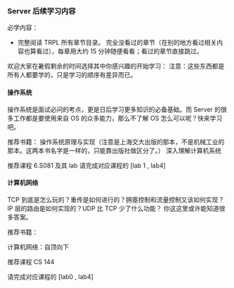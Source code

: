 ### Server 后续学习内容

必学内容：
- 完整阅读 TRPL 所有章节目录。
完全没看过的章节（在别的地方看过相关内容也算看过），每章用大约 15 分钟随便看看；看过的章节直接跳过。

欢迎大家在暑假剩余的时间选择其中你感兴趣的开始学习：
注意：这些东西都是所有人都要学的，只是学习的顺序有差异而已。

#### 操作系统

操作系统是面试必问的考点，更是日后学习更多知识的必备基础。而 Server 的很多工作都是要使用来自 OS
的众多能力，那么不了解 OS 怎么可以呢？快来学习吧。

推荐书籍：
操作系统原理与实现（注意是上海交大出版的那本，不是机械工业的那本。这两本书名字是一样的，只能靠出版社做区分了。）
深入理解计算机系统

推荐课程 6.S081 及其 lab
请完成对应课程的 [lab 1 , lab4]


#### 计算机网络

TCP 到底是怎么玩的？重传是如何进行的？拥塞控制和流量控制又该如何实现？
IP 层的路由是如何实现的？UDP 比 TCP 少了什么功能？
你这这里或许能知道很多答案。

推荐书籍：

计算机网络：自顶向下

推荐课程 CS 144

请完成对应课程的 [lab0 , lab4]

